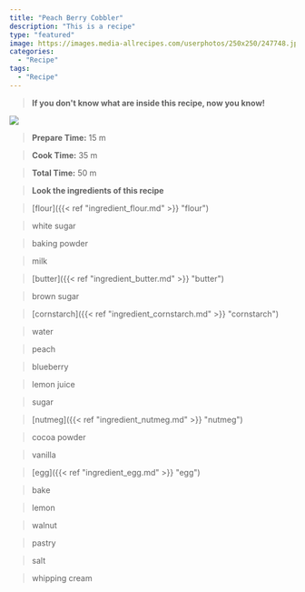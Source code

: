 ```yaml
---
title: "Peach Berry Cobbler"
description: "This is a recipe"
type: "featured"
image: https://images.media-allrecipes.com/userphotos/250x250/247748.jpg
categories: 
  - "Recipe"
tags: 
  - "Recipe"
---
```



>**If you don't know what are inside this recipe, now you know!**

![](../images/Recipes-Banner.jpg)
> **Prepare Time:** 15 m


> **Cook Time:** 35 m


> **Total Time:** 50 m

> **Look the ingredients of this recipe**

> [flour]({{< ref "ingredient_flour.md" >}} "flour")

> white sugar

> baking powder

> milk

> [butter]({{< ref "ingredient_butter.md" >}} "butter")

> brown sugar

> [cornstarch]({{< ref "ingredient_cornstarch.md" >}} "cornstarch")

> water

> peach

> blueberry

> lemon juice

> sugar

> [nutmeg]({{< ref "ingredient_nutmeg.md" >}} "nutmeg")

> cocoa powder

> vanilla

> [egg]({{< ref "ingredient_egg.md" >}} "egg")

> bake

> lemon

> walnut

> pastry

> salt

> whipping cream

